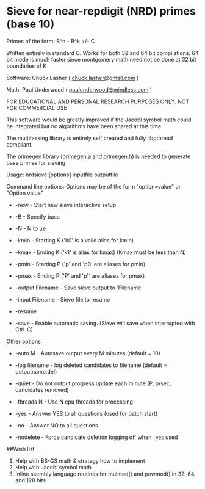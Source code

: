 # Sieve for near-repdigit (NRD) primes (base 10)

Primes of the form:    B^n - B^k +/- C

Written entirely in standard C. Works for both 32 and 64 bit compilations.
64 bit mode is much faster since montgomery math need not be done at 32 bit boundaries of K 

Software:       Chuck Lasher    ( chuck.lasher@gmail.com )

Math:           Paul Underwood  ( paulunderwood@mindless.com )

FOR EDUCATIONAL AND PERSONAL RESEARCH PURPOSES ONLY.  NOT FOR COMMERCIAL USE

This software would be greatly improved if the Jacobi symbol math 
could be integrated but no algorithms have been shared at this time

The multitasking library is entirely self created and fully   libpthread compliant.

The primegen library (primegen.a and primegen.h) is needed to generate base primes for sieving


Usage:   nrdsieve [options] inputfile outputfile

Command line options:  Options may be of the form "option=value" or "Option value"

  
- -new                - Start new sieve interactive setup
- -B                  - Specify base
- -N                  - N to ue
- -kmin               - Starting K  ('k0' is a valid alias for kmin)
- -kmax               - Ending K    ('k1' is alias for kmax)  (Kmax must be less than N)
- -pmin               - Starting P  ('p' and 'p0' are aliases for pmin)
- -pmax               - Ending P    ('P' and 'p1' are aliases for pmax)
- -output Filename    - Save sieve output to 'Filename'
 
- -input Filename     - Sieve file to resume
- -resume
 
- -save               - Enable automatic saving.     (Sieve will save when interrupted with Ctrl-C) 
 
Other options
- -auto M             - Autosave output every M minutes  (default = 10)
- -log filename       - log deleted candidates to filename (default = outputname.del)
- -quiet              - Do not output progress update each minute (P, p/sec, candidates removed)
- -threads N          - Use N cpu threads for processing

- -yes                - Answer YES to all questions (used for batch start)
- -no                 - Answer NO to all questions
- -nodelete           - Force candicate deletion logging off when `-yes` used
 

##Wish list

1.  Help with BS-GS math & strategy how to implement
2.  Help with Jacobi symbol math
3.  Inline ssembly language routines for mulmod() and powmod() in 32, 64, and 128 bits
